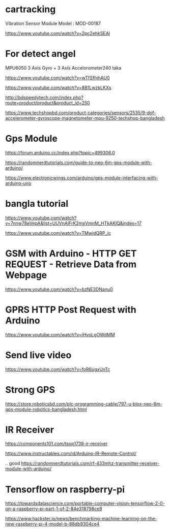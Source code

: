 # cartracking

Vibration Sensor Module
Model : MOD-00187

https://www.youtube.com/watch?v=2pc2ehkSEAI

# For detect angel
MPU6050 3 Axis Gyro + 3 Axis Accelorometer240 taka

https://www.youtube.com/watch?v=wTfSfhjhAU0

https://www.youtube.com/watch?v=8B1LwzkLKXs

http://bdspeedytech.com/index.php?route=product/product&product_id=250

https://www.techshopbd.com/product-categories/sensors/2535/9-dof-accelerometer-gyroscope-magnetometer-mpu-9250-techshop-bangladesh

# Gps Module
https://forum.arduino.cc/index.php?topic=499306.0

https://randomnerdtutorials.com/guide-to-neo-6m-gps-module-with-arduino/

https://www.electronicwings.com/arduino/gps-module-interfacing-with-arduino-uno

# bangla tutorial
https://www.youtube.com/watch?v=7nnw78eVepA&list=UUVnAlFrK2mxVmnM_HTkAKlQ&index=17

https://www.youtube.com/watch?v=TMwjdQRP_ic

# GSM with Arduino - HTTP GET REQUEST - Retrieve Data from Webpage
https://www.youtube.com/watch?v=bzNE3DNanu0

# GPRS HTTP Post Request with Arduino
https://www.youtube.com/watch?v=jHvoLgOWdMM

# Send live video
https://www.youtube.com/watch?v=foR6ugxUnTc

# Strong GPS
https://store.roboticsbd.com/plc-programming-cable/797-u-blox-neo-6m-gps-module-robotics-bangladesh.html


# IR Receiver
https://components101.com/tsop1738-ir-receiver

https://www.instructables.com/id/Arduino-IR-Remote-Control/

.. good
https://randomnerdtutorials.com/rf-433mhz-transmitter-receiver-module-with-arduino/


# Tensorflow on raspberry-pi
https://towardsdatascience.com/portable-computer-vision-tensorflow-2-0-on-a-raspberry-pi-part-1-of-2-84e318798ce9

https://www.hackster.io/news/benchmarking-machine-learning-on-the-new-raspberry-pi-4-model-b-88db9304ce4

